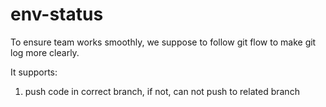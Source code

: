 # env-status

To ensure team works smoothly, we suppose to follow git flow to make git log more clearly.

It supports:

1. push code in correct branch, if not, can not push to related branch
